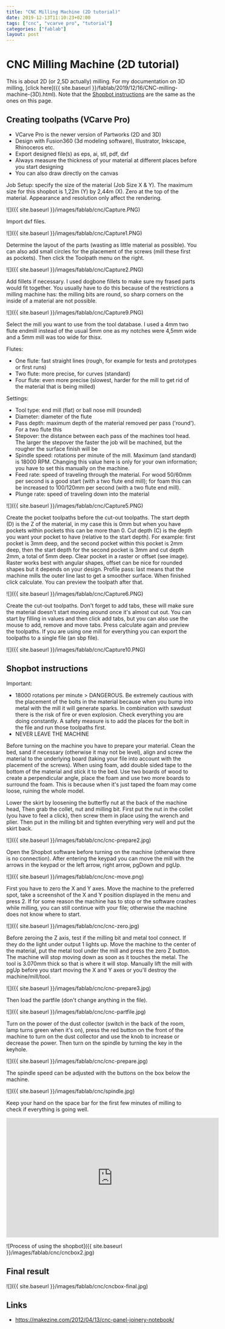 ```yaml
---
title: "CNC Milling Machine (2D tutorial)"
date: 2019-12-13T11:10:23+02:00
tags: ["cnc", "vcarve pro", "tutorial"]
categories: ["fablab"]
layout: post
---
```


# CNC Milling Machine (2D tutorial)
This is about 2D (or 2,5D actually) milling. For my documentation on 3D milling, [click here]({{ site.baseurl }}/fablab/2019/12/16/CNC-milling-machine-(3D).html). Note that the [Shopbot instructions](#shopbot) are the same as the ones on this page.

## Creating toolpaths (VCarve Pro)
- VCarve Pro is the newer version of Partworks (2D and 3D)
- Design with Fusion360 (3d modeling software), Illustrator, Inkscape, Rhinoceros etc.
- Export designed file(s) as eps, ai, stl, pdf, dxf 
- Always measure the thickness of your material at different places before you start designing
- You can also draw directly on the canvas

Job Setup: specify the size of the material (Job Size X & Y). The maximum size for this shopbot is 1,22m (Y) by 2,44m (X). Zero at the top of the material. Appearance and resolution only affect the rendering.

![]({{ site.baseurl }}/images/fablab/cnc/Capture.PNG)

Import dxf files. 

![]({{ site.baseurl }}/images/fablab/cnc/Capture1.PNG)

Determine the layout of the parts (wasting as little material as possible). You can also add small circles for the placement of the screws (mill these first as pockets). Then click the Toolpath menu on the right.

![]({{ site.baseurl }}/images/fablab/cnc/Capture2.PNG)

Add fillets if necessary. I used dogbone fillets to make sure my frased parts would fit together. You usually have to do this because of the restrictions a milling machine has: the milling bits are round, so sharp corners on the inside of a material are not possible.  

![]({{ site.baseurl }}/images/fablab/cnc/Capture9.PNG)

Select the mill you want to use from the tool database. I used a 4mm two flute endmill instead of the usual 5mm one as my notches were 4,5mm wide and a 5mm mill was too wide for thisx.

Flutes:
- One flute: fast straight lines (rough, for example for tests and prototypes or first runs)
- Two flute: more precise, for curves (standard)
- Four flute: even more precise (slowest, harder for the mill to get rid of the material that is being milled)

Settings:
- Tool type: end mill (flat) or ball nose mill (rounded)
- Diameter: diameter of the flute
- Pass depth: maximum depth of the material removed per pass ('round'). For a two flute this 
- Stepover: the distance between each pass of the machines tool head. The larger the stepover the faster the job will be machined, but the rougher the surface finish will be
- Spindle speed: rotations per minute of the mill. Maximum (and standard) is 18000 RPM. Changing this value here is only for your own information; you have to set this manually on the machine.
- Feed rate: speed of traveling through the material. For wood 50/60mm per second is a good start (with a two flute end mill); for foam this can be increased to 100/120mm per second (with a two flute end mill).
- Plunge rate: speed of traveling down into the material

![]({{ site.baseurl }}/images/fablab/cnc/Capture5.PNG)

Create the pocket toolpaths before the cut-out toolpaths. The start depth (D) is the Z of the material, in my case this is 0mm but when you have pockets within pockets this can be more than 0. Cut depth (C) is the depth you want your pocket to have (relative to the start depth). For example: first pocket is 3mm deep, and the second pocket within this pocket is 2mm deep, then the start depth for the second pocket is 3mm and cut depth 2mm, a total of 5mm deep. Clear pocket in a raster or offset (see image). Raster works best with angular shapes, offset can be nice for rounded shapes but it depends on your design. Profile pass: last means that the machine mills the outer line last to get a smoother surface. When finished click calculate. You can preview the toolpath after that.

![]({{ site.baseurl }}/images/fablab/cnc/Capture6.PNG)

Create the cut-out toolpaths. Don't forget to add tabs, these will make sure the material doesn't start moving around once it's almost cut out. You can start by filling in values and then click add tabs, but you can also use the mouse to add, remove and move tabs. Press calculate again and preview the toolpaths. If you are using one mill for everything you can export the toolpaths to a single file (an sbp file). 

![]({{ site.baseurl }}/images/fablab/cnc/Capture10.PNG)

<div id="shopbot"></div>

## Shopbot instructions
Important:
- 18000 rotations per minute > DANGEROUS. Be extremely cautious with the placement of the bolts in the material because when you bump into metal with the mill it will generate sparks. In combination with sawdust there is the risk of fire or even explosion. Check everything you are doing constantly. A safety measure is to add the places for the bolt in the file and run those toolpaths first.
- NEVER LEAVE THE MACHINE

Before turning on the machine you have to prepare your material. Clean the bed, sand if necessary (otherwise it may not be level), align and screw the material to the underlying board (taking your file into account with the placement of the screws). When using foam, add double sided tape to the bottom of the material and stick it to the bed. Use two boards of wood to create a perpendicular angle, place the foam and use two more boards to surround the foam. This is because when it's just taped the foam may come loose, ruining the whole model. 

Lower the skirt by loosening the butterfly nut at the back of the machine head, Then grab the collet, nut and milling bit. First put the nut in the collet (you have to feel a click), then screw them in place using the wrench and plier. Then put in the milling bit and tighten everything very well and put the skirt back. 

![]({{ site.baseurl }}/images/fablab/cnc/cnc-prepare2.jpg)

Open the Shopbot software before turning on the machine (otherwise there is no connection). After entering the keypad you can move the mill with the arrows in the keypad or the left arrow, right arrow, pgDown and pgUp. 

![]({{ site.baseurl }}/images/fablab/cnc/cnc-move.png)

First you have to zero the X and Y axes. Move the machine to the preferred spot, take a screenshot of the X and Y position displayed in the menu and press 2. If for some reason the machine has to stop or the software crashes while milling, you can still continue with your file; otherwise the machine does not know where to start. 

![]({{ site.baseurl }}/images/fablab/cnc/cnc-zero.jpg)

Before zeroing the Z axis, test if the milling bit and metal tool connect. If they do the light under output 1 lights up. Move the machine to the center of the material, put the metal tool under the mill and press the zero Z button. The machine will stop moving down as soon as it touches the metal. The tool is 3.070mm thick so that is where it will stop. Manually lift the mill with pgUp before you start moving the X and Y axes or you'll destroy the machine/mill/tool.

![]({{ site.baseurl }}/images/fablab/cnc/cnc-prepare3.jpg)

Then load the partfile (don't change anything in the file). 

![]({{ site.baseurl }}/images/fablab/cnc/cnc-partfile.jpg)

Turn on the power of the dust collector (switch in the back of the room, lamp turns green when it's on), press the red button on the front of the machine to turn on the dust collector and use the knob to increase or decrease the power. Then turn on the spindle by turning the key in the keyhole. 

![]({{ site.baseurl }}/images/fablab/cnc/cnc-prepare.jpg)

The spindle speed can be adjusted with the buttons on the box below the machine. 

![]({{ site.baseurl }}/images/fablab/cnc/spindle.jpg)

Keep your hand on the space bar for the first few minutes of milling to check if everything is going well.


<iframe width="560" height="315" src="https://www.youtube.com/embed/uwMBgrMycyE" frameborder="0" allow="accelerometer; autoplay; encrypted-media; gyroscope; picture-in-picture" allowfullscreen></iframe>

![Process of using the shopbot]({{ site.baseurl }}/images/fablab/cnc/cncbox2.jpg)

## Final result
![]({{ site.baseurl }}/images/fablab/cnc/cncbox-final.jpg)

## Links
- <https://makezine.com/2012/04/13/cnc-panel-joinery-notebook/>
